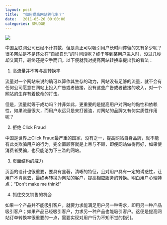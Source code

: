 ```yaml
---
layout: post
title:  "如何提高网站转化率？"
date:   2011-05-26 09:00:00
categories: SMUDGE
---
```


<img src="http://binnng.coding.io/assets/images/transform.jpg"/>

中国互联网公司已经不计其数，但是真正可以吸引用户长时间停留的又有多少呢？很多网站是不是还处在“自娱自乐”的时间段呢？终于等到某用户进入时，没过几秒却又离开，最终还是空手而归。以下便就我对提高网站转换率提出我的看法：



1. 高流量并不等与高转换率

流量对一个网站来说的确可以算作其生存的动力，网站没有足够的流量，就不会有任何公司愿意在网站上投入广告或者链接，没有这些广告或者链接的收入，对一个网站的生存有着致命的打击。

但是，流量就等于成功吗？并非如此，更重要的是提高用户对网站的黏性和依赖性，如果流量很大，而用户永远只是来打酱油，对网站的品牌又有何实质性作用呢？



2. 拒绝 Click Fraud

中国是世界上Click Fraud最严重的国家，没有之一，提高网站自身品牌，就不能有此类欺骗用户的行为，完全置顾客就是上帝与不顾，即便网站做得再好，如果使消费者受骗，也只能沦为下三滥的网站。



3. 页面结构的威力

页面的设计也很重要，要具有显著，清晰的特征，且对用户具有一定的诱惑性，让用户不肯离去，最终再转换为网站的客户，提高相应服务的转换。明白用户心理特点：“Don't make me think!”



4. 抓住交叉销售的机会

如果一个产品并不能吸引客户，就要力求能满足用户另一种需求，即用另一种产品吸引客户；如果产品已经吸引客户，力求另一种产品也能吸引客户。这便是提高网站订单转换率很重要的一点，需要实现对用户行为不知不觉的指引。